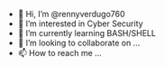 - 👋 Hi, I’m @rennyverdugo760
- 👀 I’m interested in Cyber Security
- 🌱 I’m currently learning BASH/SHELL
- 💞️ I’m looking to collaborate on ...
- 📫 How to reach me ...

<!---
rennyverdugo760/rennyverdugo760 is a ✨ special ✨ repository because its `README.md` (this file) appears on your GitHub profile.
You can click the Preview link to take a look at your changes.
--->
